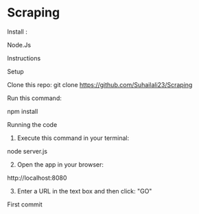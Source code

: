 # Scraping
Install :

Node.Js

Instructions

Setup

Clone this repo:
git clone https://github.com/Suhailali23/Scraping

Run this command:

npm install

Running the code

1) Execute this command in your terminal:

node server.js

2) Open the app in your browser:

http://localhost:8080

3) Enter a URL in the text box and then click: "GO"

First commit
